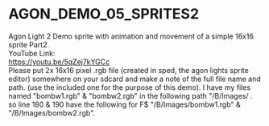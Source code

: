 # AGON_DEMO_05_SPRITES2
Agon Light 2 Demo sprite with animation and movement of  a simple 16x16 sprite Part2.<br>
YouTube Link:<br>
https://youtu.be/5qZej7kYGCc<br>
Please put 2x 16x16 pixel .rgb file (created in sped, the agon lights sprite editor) somewhere on your sdcard and make a note of the full file name and path. (use the included one for the purpose of this demo).
I have my files named "bombw1.rgb" & "bombw2.rgb" in the following path "/B/Images/ .
so line 180 & 190 have the following for F$ "/B/Images/bombw1.rgb" & "/B/Images/bombw2.rgb".

